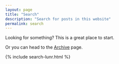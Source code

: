 ```yaml
---
layout: page
title: "Search"
description: "Search for posts in this website"
permalink: search
---
```


Looking for something? This is a great place to start.

Or you can head to the [Archive](/posts/) page.

{% include search-lunr.html %}